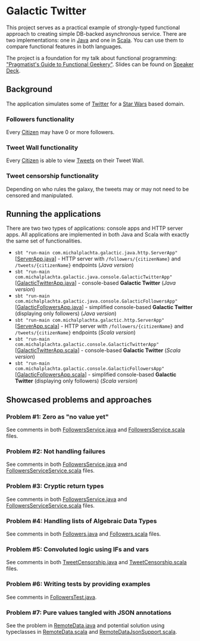 # Galactic Twitter
This project serves as a practical example of strongly-typed functional approach to creating simple DB-backed asynchronous service. There are two implementations: one in [Java](src/main/java) and one in [Scala](src/main/scala). You can use them to compare functional features in both languages.

The project is a foundation for my talk about functional programming: ["Pragmatist's Guide to Functional Geekery"](http://michalplachta.com/talks/). Slides can be found on [Speaker Deck](https://speakerdeck.com/miciek/pragmatists-guide-to-functional-geekery).

## Background
The application simulates some of [Twitter](http://twitter.com) for a [Star Wars](http://www.starwars.com) based domain.

### Followers functionality
Every [Citizen](src/main/scala/com/michalplachta/galactic/values/Citizen.scala) may have 0 or more followers.

### Tweet Wall functionality
Every [Citizen](src/main/scala/com/michalplachta/galactic/values/Citizen.scala) is able to view [Tweets](src/main/scala/com/michalplachta/galactic/values/Tweet.scala) on their Tweet Wall.

### Tweet censorship functionality
Depending on who rules the galaxy, the tweets may or may not need to be censored and manipulated.

## Running the applications
There are two two types of applications: console apps and HTTP server apps. All applications are implemented in both Java and Scala with exactly the same set of functionalities. 

- `sbt "run-main com.michalplachta.galactic.java.http.ServerApp"` [[ServerApp.java](src/main/java/com/michalplachta/galactic/java/http/ServerApp.java)] - HTTP server with `/followers/{citizenName}` and `/tweets/{citizenName}` endpoints (*Java version*)
- `sbt "run-main com.michalplachta.galactic.java.console.GalacticTwitterApp"`  [[GalacticTwitterApp.java](src/main/java/com/michalplachta/galactic/java/console/GalacticTwitterApp.java)] - console-based **Galactic Twitter** (*Java version*)
- `sbt "run-main com.michalplachta.galactic.java.console.GalacticFollowersApp"`  [[GalacticFollowersApp.java](src/main/java/com/michalplachta/galactic/java/console/GalacticFollowersApp.java)] - simplified console-based **Galactic Twitter** (displaying only followers) (*Java version*)
- `sbt "run-main com.michalplachta.galactic.http.ServerApp"` [[ServerApp.scala](src/main/scala/com/michalplachta/galactic/http/ServerApp.scala)] - HTTP server with `/followers/{citizenName}` and `/tweets/{citizenName}` endpoints (*Scala version*)
- `sbt "run-main com.michalplachta.galactic.console.GalacticTwitterApp"` [[GalacticTwitterApp.scala](src/main/scala/com/michalplachta/galactic/console/GalacticTwitterApp.scala)] - console-based **Galactic Twitter** (*Scala version*)
- `sbt "run-main com.michalplachta.galactic.console.GalacticFollowersApp"` [[GalacticFollowersApp.scala](src/main/scala/com/michalplachta/galactic/console/GalacticFollowersApp.scala)] - simplified console-based **Galactic Twitter** (displaying only followers) (*Scala version*)

## Showcased problems and approaches
### Problem #1: Zero as "no value yet"
See comments in both [FollowersService.java](src/main/java/com/michalplachta/galactic/java/service/FollowersService.java) and [FollowersService.scala](src/main/scala/com/michalplachta/galactic/service/FollowersService.scala) files.

### Problem #2: Not handling failures 
See comments in both [FollowersService.java](src/main/java/com/michalplachta/galactic/java/service/FollowersService.java) and [FollowersServiceService.scala](src/main/scala/com/michalplachta/galactic/service/FollowersService.scala) files.

### Problem #3: Cryptic return types
See comments in both [FollowersService.java](src/main/java/com/michalplachta/galactic/java/service/FollowersService.java) and [FollowersServiceService.scala](src/main/scala/com/michalplachta/galactic/service/FollowersService.scala) files.

### Problem #4: Handling lists of Algebraic Data Types
See comments in both [Followers.java](src/main/java/com/michalplachta/galactic/java/logic/Followers.java) and [Followers.scala](src/main/scala/com/michalplachta/galactic/logic/Followers.scala) files.

### Problem #5: Convoluted logic using IFs and vars
See comments in both [TweetCensorship.java](src/main/java/com/michalplachta/galactic/java/logic/TweetCensorship.java) and [TweetCensorship.scala](src/main/scala/com/michalplachta/galactic/logic/TweetCensorship.scala) files.

### Problem #6: Writing tests by providing examples
See comments in [FollowersTest.java](src/test/java/com/michalplachta/galactic/service/FollowersTest.java).

### Problem #7: Pure values tangled with JSON annotations
See the problem in [RemoteData.java](src/main/java/com/michalplachta/galactic/java/values/remotedata/RemoteData.java) and potential solution using typeclasses in [RemoteData.scala](src/main/scala/com/michalplachta/galactic/values/RemoteData.scala) and [RemoteDataJsonSupport.scala](src/main/scala/com/michalplachta/galactic/http/RemoteDataJsonSupport.scala).


